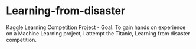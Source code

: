 # Learning-from-disaster
Kaggle Learning Competition Project - Goal: To gain hands on experience on a Machine Learning project, I attempt the Titanic, Learning from disaster competition.
